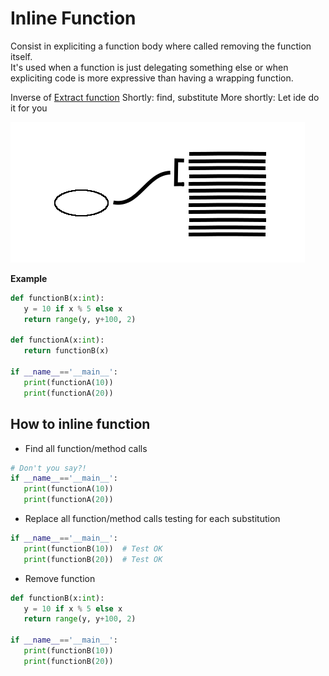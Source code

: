 # Inline Function
Consist in expliciting a function body where called removing the function itself.  
It's used when a function is just delegating something else or when expliciting 
code is more expressive than having a wrapping function. 

Inverse of [Extract function](../Extract%20function/)
Shortly: find, substitute
More shortly: Let ide do it for you

![Schema](./image.png)

 **Example**
 ```python
 def functionB(x:int):
    y = 10 if x % 5 else x
    return range(y, y+100, 2)     
    
 def functionA(x:int):
    return functionB(x)
    
 if __name__=='__main__':
    print(functionA(10))
    print(functionA(20))   
 ```
 
## How to inline function
 * Find all function/method calls
 ```python    
 # Don't you say?!   
 if __name__=='__main__':
    print(functionA(10))
    print(functionA(20))
 ```
 
 * Replace all function/method calls testing for each substitution
 ```python      
 if __name__=='__main__':
    print(functionB(10))  # Test OK
    print(functionB(20))  # Test OK
 ```
 
 * Remove function
 ```python
 def functionB(x:int):
    y = 10 if x % 5 else x
    return range(y, y+100, 2)     
    
 if __name__=='__main__':
    print(functionB(10))
    print(functionB(20))   
 ```